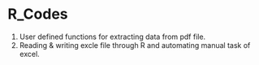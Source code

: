 # R_Codes
  1. User defined functions for extracting data from pdf file.
  2. Reading & writing excle file through R and automating manual task of excel.  

